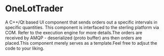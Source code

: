 # OneLotTrader
A C++/Qt based UI component that sends orders out a specific intervals in specific quantities. This component is interfaced to the sterling platform via COM. Refer to the execution engine for more details.The orders are received by AMQP - deserialized (proto buffer) ans then orders are placed.This component merely serves as a template.Feel free to adjsut the code to your liking.
